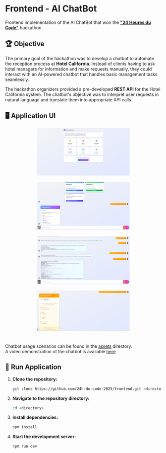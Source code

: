 # Frontend - AI ChatBot

Frontend implementation of the AI ChatBot that won the **["24 Heures du Code"](https://les24hducode.fr/)** hackathon.

## 🏆 Objective

The primary goal of the hackathon was to develop a chatbot to automate the reception process at **Hotel California**. Instead of clients having to ask hotel managers for information and make requests manually, they could interact with an AI-powered chatbot that handles basic management tasks seamlessly.

The hackathon organizers provided a pre-developed **REST API** for the Hotel California system. The chatbot's objective was to interpret user requests in natural language and translate them into appropriate API calls.

## 🖥️ Application UI

<div style="display: flex; gap: 20px; justify-content: center; flex-wrap: wrap; margin-bottom: 40px;">
  <img src="assets/chat_1.png" alt="Chat 1" width="300" />
  <img src="assets/chat_5.png" alt="Chat 5" width="300" />
  <img src="assets/chat_7.png" alt="Chat 7" width="300" />
  <img src="assets/chat_10.png" alt="Chat 7" width="300" />
</div>


Chatbot usage scenarios can be found in the [assets](assets) directory.  
A video demonstration of the chatbot is available [here](https://youtu.be/9wGZzOV42CM).


## 🚀 Run Application

1. **Clone the repository:**
   ```bash
   git clone https://github.com/24h-du-code-2025/frontend.git <directory>
   ```

2. **Navigate to the repository directory:**
   ```bash
   cd <directory>
   ```

3. **Install dependencies:**
    ```bash
   npm install
    ```

4. **Start the development server:**
    ```bash
   npm run dev
    ```
